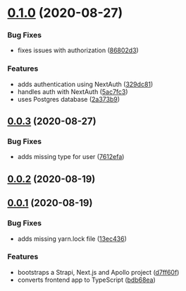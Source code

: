 # [0.1.0](https://github.com/ghoshnirmalya/nextjs-strapi-boilerplate/compare/0.0.3...0.1.0) (2020-08-27)

### Bug Fixes

- fixes issues with authorization ([86802d3](https://github.com/ghoshnirmalya/nextjs-strapi-boilerplate/commit/86802d3effc139875261cac0a8eeb8c8cf08dacf))

### Features

- adds authentication using NextAuth ([329dc81](https://github.com/ghoshnirmalya/nextjs-strapi-boilerplate/commit/329dc81638f0e92a31fa3af07708da806935c3c3))
- handles auth with NextAuth ([5ac7fc3](https://github.com/ghoshnirmalya/nextjs-strapi-boilerplate/commit/5ac7fc318eee16dee84c1fe44a680cde3b729196))
- uses Postgres database ([2a373b9](https://github.com/ghoshnirmalya/nextjs-strapi-boilerplate/commit/2a373b9882f6bc7f7dfa78061816b40be62e68cf))

## [0.0.3](https://github.com/ghoshnirmalya/nextjs-strapi-boilerplate/compare/0.0.2...0.0.3) (2020-08-27)

### Bug Fixes

- adds missing type for user ([7612efa](https://github.com/ghoshnirmalya/nextjs-strapi-boilerplate/commit/7612efa15588d270d092bd1286d04959d848043e))

## [0.0.2](https://github.com/ghoshnirmalya/nextjs-strapi-boilerplate/compare/0.0.1...0.0.2) (2020-08-19)

## [0.0.1](https://github.com/ghoshnirmalya/nextjs-strapi-boilerplate/compare/0.0.1...0.0.2) (2020-08-19)

### Bug Fixes

- adds missing yarn.lock file ([13ec436](https://github.com/ghoshnirmalya/nextjs-strapi-boilerplate/commit/13ec436a121f17001142bfa362985c433bc6aa7a))

### Features

- bootstraps a Strapi, Next.js and Apollo project ([d7ff60f](https://github.com/ghoshnirmalya/nextjs-strapi-boilerplate/commit/d7ff60f46e6f951e6774d2d413c495e8e75be783))
- converts frontend app to TypeScript ([bdb68ea](https://github.com/ghoshnirmalya/nextjs-strapi-boilerplate/commit/bdb68ea4b4cd8aa3d9cc6fc62f725f490cfe0276))
